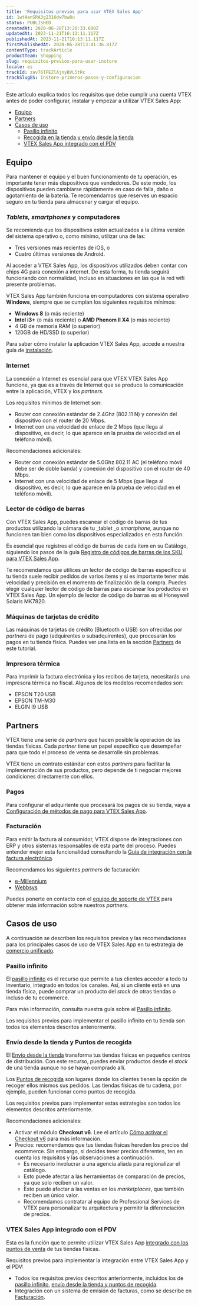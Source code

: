 ```yaml
---
title: 'Requisitos previos para usar VTEX Sales App'
id: 1wtAanSRA3g2316dw7bw8u
status: PUBLISHED
createdAt: 2020-06-28T13:28:33.600Z
updatedAt: 2023-11-21T16:13:11.117Z
publishedAt: 2023-11-21T16:13:11.117Z
firstPublishedAt: 2020-06-28T13:41:36.817Z
contentType: trackArticle
productTeam: Shopping
slug: requisitos-previos-para-usar-instore
locale: es
trackId: zav76TFEZlAjnyBVL5tRc
trackSlugES: instore-primeros-pasos-y-configuracion
---
```


Este artículo explica todos los requisitos que debe cumplir una cuenta VTEX antes de poder configurar, instalar y empezar a utilizar VTEX Sales App:

- [Equipo](#equipo)
- [Partners](#partners)
- [Casos de uso](#casos-de-uso)
    - [Pasillo infinito](#pasillo-infinito)
    - [Recogida en la tienda y envío desde la tienda](#recogida-en-la-tienda-y-envio-desde-la-tienda)
    - [VTEX Sales App integrado con el PDV](#instore-integrado-con-el-pdv)

## Equipo

Para mantener el equipo y el buen funcionamiento de tu operación, es importante tener más dispositivos que vendedores. De este modo, los dispositivos pueden cambiarse rápidamente en caso de falla, daño o agotamiento de la batería. Te recomendamos que reserves un espacio seguro en tu tienda para almacenar y cargar el equipo.

### _Tablets, smartphones_ y computadores

Se recomienda que los dispositivos estén actualizados a la última versión del sistema operativo o, como mínimo, utilizar una de las:

* Tres versiones más recientes de iOS, o
* Cuatro últimas versiones de Android.

Al acceder a VTEX Sales App, los dispositivos utilizados deben contar con chips 4G para conexión a internet. De esta forma, tu tienda seguirá funcionando con normalidad, incluso en situaciones en las que la red wifi presente problemas.

VTEX Sales App también funciona en computadores con sistema operativo **Windows**, siempre que se cumplan los siguientes requisitos mínimos:

* **Windows 8** (o más reciente)
* **Intel i3+** (o más reciente) o **AMD Phenom II X4** (o más reciente)
* 4 GB de memoria RAM (o superior)
* 120GB de HD/SSD (o superior)

Para saber cómo instalar la aplicación VTEX Sales App, accede a nuestra guía de [instalación](https://help.vtex.com/es/tracks/instore-usando-o-app--4BYzQIwyOHvnmnCYQgLzdr/2rPSJ8519UCCZo5uEBkqxh).

### Internet

La conexión a Internet es esencial para que VTEX VTEX Sales App funcione, ya que es a través de Internet que se produce la comunicación entre la aplicación, VTEX y los _partners_.

Los requisitos mínimos de Internet son:

* Router con conexión estándar de 2.4Ghz (802.11 N) y conexión del dispositivo con el router de 20 Mbps.
* Internet con una velocidad de enlace de 2 Mbps (que llega al dispositivo, es decir, lo que aparece en la prueba de velocidad en el teléfono móvil).

Recomendaciones adicionales:

* Router con conexión estándar de 5.0Ghz 802.11 AC (el teléfono móvil debe ser de doble banda) y conexión del dispositivo con el router de 40 Mbps.
* Internet con una velocidad de enlace de 5 Mbps (que llega al dispositivo, es decir, lo que aparece en la prueba de velocidad en el teléfono móvil).

### Lector de código de barras

Con VTEX Sales App, puedes escanear el código de barras de tus productos utilizando la cámara de tu _tablet _o _smartphone_, aunque no funcionen tan bien como los dispositivos especializados en esta función.

Es esencial que registres el código de barras de cada ítem en su Catálogo, siguiendo los pasos de la guía [Registro de códigos de barras de los SKU para VTEX Sales App](https://help.vtex.com/es/tracks/instore-primeiros-passos-e-configuracoes--zav76TFEZlAjnyBVL5tRc/4eooWH0d8Aiwzparyi4Hg).

Te recomendamos que utilices un lector de código de barras específico si tu tienda suele recibir pedidos de varios ítems y si es importante tener más velocidad y precisión en el momento de finalización de la compra. Puedes elegir cualquier lector de código de barras para escanear los productos en VTEX Sales App. Un ejemplo de lector de código de barras es el Honeywell Solaris MK7820.

### Máquinas de tarjetas de crédito

Las máquinas de tarjetas de crédito (Bluetooth o USB) son ofrecidas por _partners_ de pago (adquirentes o subadquirentes), que procesarán los pagos en tu tienda física. Puedes ver una lista en la sección [Partners](#partners) de este tutorial.

### Impresora térmica

Para imprimir la factura electrónica y los recibos de tarjeta, necesitarás una impresora térmica no fiscal. Algunos de los modelos recomendados son:

* EPSON T20 USB
* EPSON TM-M30
* ELGIN I9 USB

## Partners

VTEX tiene una serie de _partners_ que hacen posible la operación de las tiendas físicas. Cada _partner_ tiene un papel específico que desempeñar para que todo el proceso de venta se desarrolle sin problemas.

VTEX tiene un contrato estándar con estos _partners_ para facilitar la implementación de sus productos, pero depende de ti negociar mejores condiciones directamente con ellos.

### Pagos

Para configurar el adquiriente que procesará los pagos de su tienda, vaya a [Configuración de métodos de pago para VTEX Sales App](https://help.vtex.com/es/tracks/instore-pagamentos--43B4Nr7uZva5UdwWEt3PEy).

### Facturación

Para emitir la factura al consumidor, VTEX dispone de integraciones con ERP y otros sistemas responsables de esta parte del proceso. Puedes entender mejor esta funcionalidad consultando la [Guía de integración con la factura electrónica](https://help.vtex.com/es/tutorial/guia-de-integracao-do-gerenciamento-de-pedidos-com-cf-e-para-o-vtex-instore--51xsyWzGiQ08KMO2EaaGAa).

Recomendamos los siguientes _partners_ de facturación:

* [e-Millennium](https://e-millennium.com.br/)
* [Webbsys](http://www.webbsys.com.br/site/)

Puedes ponerte en contacto con el [equipo de soporte de VTEX](https://support.vtex.com/hc/pt-br/requests) para obtener más información sobre nuestros _partners_.

## Casos de uso

A continuación se describen los requisitos previos y las recomendaciones para los principales casos de uso de VTEX Sales App en tu estrategia de [comercio unificado](https://help.vtex.com/es/tracks/estrategias-de-comercio-unificado--3WGDRRhc3vf1MJb9zGncnv/2LGAiUnHES1enjHsfi8fI3).

### Pasillo infinito

El [pasillo infinito](https://help.vtex.com/es/tracks/estrategias-de-comercio-unificado--3WGDRRhc3vf1MJb9zGncnv/40KMlmGI5tN0r0KPCDWgGn) es el recurso que permite a tus clientes acceder a todo tu inventario, integrado en todos los canales. Así, si un cliente está en una tienda física, puede comprar un producto del _stock_ de otras tiendas o incluso de tu ecommerce.

Para más información, consulta nuestra guía sobre el [Pasillo infinito](https://help.vtex.com/es/tracks/estrategias-de-comercio-unificado--3WGDRRhc3vf1MJb9zGncnv/40KMlmGI5tN0r0KPCDWgGn).

Los requisitos previos para implementar el pasillo infinito en tu tienda son todos los elementos descritos anteriormente.

### Envío desde la tienda y Puntos de recogida

El [Envío desde la tienda](https://help.vtex.com/es/tracks/estrategias-de-comercio-unificado--3WGDRRhc3vf1MJb9zGncnv/50GAmxxFsJoLWqcnMysWdl) transforma tus tiendas físicas en pequeños centros de distribución. Con este recurso, puedes enviar productos desde el _stock_ de una tienda aunque no se hayan comprado allí.

Los [Puntos de recogida](https://help.vtex.com/es/tracks/estrategias-de-comercio-unificado--3WGDRRhc3vf1MJb9zGncnv/4hXfgqXxS1lwAfnxgja3xW) son lugares donde los clientes tienen la opción de recoger ellos mismos sus pedidos. Las tiendas físicas de tu cadena, por ejemplo, pueden funcionar como puntos de recogida.

Los requisitos previos para implementar estas estrategias son todos los elementos descritos anteriormente.

Recomendaciones adicionales:

* Activar el módulo **Checkout v6**. Lee el artículo [Cómo activar el Checkout v6](https://help.vtex.com/es/tutorial/ativar-o-checkout-v6--7qVqv3ptRvpVVplrvg8ruH) para más información.
* Precios: recomendamos que tus tiendas físicas hereden los precios del ecommerce. Sin embargo, si decides tener precios diferentes, ten en cuenta los requisitos y las observaciones a continuación.
    * Es necesario involucrar a una agencia aliada para regionalizar el catálogo.
    * Esto puede afectar a las herramientas de comparación de precios, ya que solo reciben un valor.
    * Esto puede afectar a las ventas en los _marketplaces_, que también reciben un único valor.
    * Recomendamos contratar al equipo de Professional Services de VTEX para personalizar tu arquitectura y permitir la diferenciación de precios.

### VTEX Sales App integrado con el PDV

Esta es la función que te permite utilizar VTEX Sales App [integrado con los puntos de venta](https://help.vtex.com/es/tracks/estrategias-de-comercio-unificado--3WGDRRhc3vf1MJb9zGncnv/5XWo7q35jkDDq3PxUs1EVi) de tus tiendas físicas.

Requisitos previos para implementar la integración entre VTEX Sales App y el PDV:

* Todos los requisitos previos descritos anteriormente, incluidos los de [pasillo infinito](#pasillo-infinito), [envío desde la tienda y puntos de recogida](#envio-desde-la-tienda-y-puntos-de-recogida).
* Integración con un sistema de emisión de facturas, como se describe en [Facturación](#facturacion).

